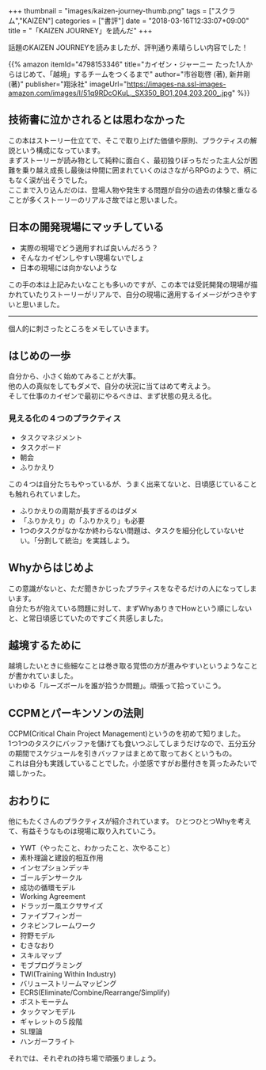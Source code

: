 +++
thumbnail = "images/kaizen-journey-thumb.png"
tags = ["スクラム","KAIZEN"]
categories = ["書評"]
date = "2018-03-16T12:33:07+09:00"
title = "「KAIZEN JOURNEY」を読んだ"
+++

話題のKAIZEN JOURNEYを読みましたが、評判通り素晴らしい内容でした！

{{% amazon
  itemId="4798153346"
  title="カイゼン・ジャーニー たった1人からはじめて、「越境」するチームをつくるまで"
  author="市谷聡啓 (著),‎ 新井剛 (著)"
  publisher="翔泳社"
  imageUrl="https://images-na.ssl-images-amazon.com/images/I/51q9RDcOKuL._SX350_BO1,204,203,200_.jpg"
%}}

## 技術書に泣かされるとは思わなかった
この本はストーリー仕立てで、そこで取り上げた価値や原則、プラクティスの解説という構成になっています。  
まずストーリーが読み物として純粋に面白く、最初独りぼっちだった主人公が困難を乗り越え成長し最後は仲間に囲まれていくのはさながらRPGのようで、柄にもなく涙が出そうでした。  
ここまで入り込んだのは、登場人物や発生する問題が自分の過去の体験と重なることが多くストーリーのリアルさ故ではと思いました。

## 日本の開発現場にマッチしている

- 実際の現場でどう適用すれば良いんだろう？
- そんなカイゼンしやすい現場ないでしょ
- 日本の現場には向かないような

この手の本は上記みたいなことも多いのですが、この本では受託開発の現場が描かれていたりストーリーがリアルで、自分の現場に適用するイメージがつきやすいと思いました。

---
個人的に刺さったところをメモしていきます。

## はじめの一歩
自分から、小さく始めてみることが大事。  
他の人の真似をしてもダメで、自分の状況に当てはめて考えよう。  
そして仕事のカイゼンで最初にやるべきは、まず状態の見える化。

### 見える化の４つのプラクティス

- タスクマネジメント
- タスクボード
- 朝会
- ふりかえり

この４つは自分たちもやっているが、うまく出来てないと、日頃感じていることも触れられていました。

- ふりかえりの周期が長すぎるのはダメ
- 「ふりかえり」の「ふりかえり」も必要
- 1つのタスクがなかなか終わらない問題は、タスクを細分化していないせい。「分割して統治」を実践しよう。

## Whyからはじめよ
この意識がないと、ただ聞きかじったプラティスをなぞるだけの人になってしまいます。  
自分たちが抱えている問題に対して、まずWhyありきでHowという順にしないと、と常日頃感じていたのですごく共感しました。

## 越境するために
越境したいときに些細なことは巻き取る覚悟の方が進みやすいというようなことが書かれていました。  
いわゆる「ルーズボールを誰が拾うか問題」。頑張って拾っていこう。

## CCPMとパーキンソンの法則
CCPM(Critical Chain Project Management)というのを初めて知りました。  
1つ1つのタスクにバッファを儲けても食いつぶしてしまうだけなので、五分五分の期間でスケジュールを引きバッファはまとめて取っておくというもの。  
これは自分も実践していることでした。小並感ですがお墨付きを貰ったみたいで嬉しかった。

## おわりに
他にもたくさんのプラクティスが紹介されています。
ひとつひとつWhyを考えて、有益そうなものは現場に取り入れていこう。

- YWT（やったこと、わかったこと、次やること）
- 素朴理論と建設的相互作用
- インセプションデッキ
- ゴールデンサークル
- 成功の循環モデル
- Working Agreement
- ドラッガー風エクササイズ
- ファイブフィンガー
- クネビンフレームワーク
- 狩野モデル
- むきなおり
- スキルマップ
- モブプログラミング
- TWI(Training Within Industry)
- バリューストリームマッピング
- ECRS(Eliminate/Combine/Rearrange/Simplify)
- ポストモーテム
- タックマンモデル
- ギャレットの５段階
- SL理論
- ハンガーフライト

それでは、それぞれの持ち場で頑張りましょう。
